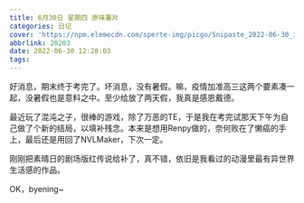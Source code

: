 ```yaml
---
title: 6月30日 星期四 原味薯片
categories: 日记
cover: 'https://npm.elemecdn.com/sperte-img/picgo/Snipaste_2022-06-30_12-42-42.webp'
abbrlink: 20203
date: 2022-06-30 12:28:03
tags:
---
```

好消息，期末终于考完了。坏消息，没有暑假。嘛，疫情加准高三这两个要素凑一起，没暑假也是意料之中。至少给放了两天假，我真是感恩戴德。

最近玩了混沌之子，很棒的游戏，除了万恶的TE，于是我在考完试那天下午为自己做了个新的结局，以填补残念。本来是想用Renpy做的，奈何败在了懒癌的手上，最后还是用回了NVLMaker，下次一定。

刚刚把素晴日的剧场版红传说给补了，真不错，依旧是我看过的动漫里最有异世界生活感的作品。

OK，byening~